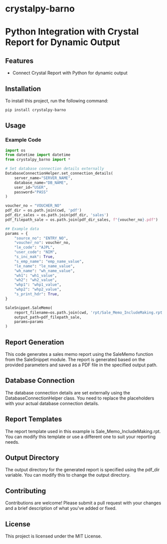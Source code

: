 # crystalpy-barno

Python Integration with Crystal Report for Dynamic Output
=====================================================

## Features

* Connect Crystal Report with Python for dynamic output

## Installation

To install this project, run the following command:
```bash
pip install crystalpy-barno

```

## Usage

### Example Code
```python
import os
from datetime import datetime
from crystalpy_barno import *

# Set database connection details externally
DatabaseConnectionHelper.set_connection_details(
    server_name="SERVER_NAME",
    database_name="DB_NAME",
    user_id="USER",
    password="PASS"
)

voucher_no = "VOUCHER_NO"
pdf_dir = os.path.join(cwd, 'pdf')
pdf_dir_sales = os.path.join(pdf_dir, 'sales')
pdf_filepath_sale = os.path.join(pdf_dir_sales, f"{voucher_no}.pdf")

## Example data
params = {
    "source_no": "ENTRY_NO",
    "voucher_no": voucher_no,
    "le_code": "AJPL",
    "user_code": "NIM",
    "s_inc_mak": True,
    "s_emp_name": "emp_name_value",
    "le_name": "le_name_value",
    "wh_name": "wh_name_value",
    "wh1": "wh1_value",
    "wh2": "wh2_value",
    "whp1": "whp1_value",
    "whp2": "whp2_value",
    "s_print_hdr": True,
}

SaleSnippet.SaleMemo(
    report_filename=os.path.join(cwd, 'rpt/Sale_Memo_IncludeMaking.rpt'),
    output_path=pdf_filepath_sale,
    params=params
)
```

## Report Generation
This code generates a sales memo report using the SaleMemo function from the SaleSnippet module. The report is generated based on the provided parameters and saved as a PDF file in the specified output path.

## Database Connection
The database connection details are set externally using the DatabaseConnectionHelper class. You need to replace the placeholders with your actual database connection details.

## Report Templates
The report template used in this example is Sale_Memo_IncludeMaking.rpt. You can modify this template or use a different one to suit your reporting needs.

## Output Directory
The output directory for the generated report is specified using the pdf_dir variable. You can modify this to change the output directory.

## Contributing
Contributions are welcome! Please submit a pull request with your changes and a brief description of what you've added or fixed.

## License
This project is licensed under the MIT License.